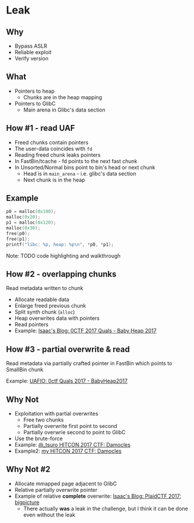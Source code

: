# Leak


##  Why
* Bypass ASLR
* Reliable exploit
* Verify version


## What
* Pointers to heap
    - Chunks are in the heap mapping
* Pointers to GlibC
    - Main arena in Glibc's data section


## How #1 - read UAF
* Freed chunks contain pointers
* The user-data coincides with `fd`
* Reading freed chunk leaks pointers
* In FastBin/tcache - fd points to the next fast chunk
* In Unsorted/Normal bins point to bin's head or next chunk
    - Head is in `main_arena` - i.e.  glibc's data section
    - Next chunk is in the heap


## Example
```C
p0 = malloc(0x100);
malloc(0x20);
p1 = malloc(0x120);
malloc(0x30);
free(p0);
free(p1);
printf("libc: %p, heap: %p\n", *p0, *p1);
```
Note: TODO code highlighting and walkthrough


## How #2 - overlapping chunks
Read metadata written to chunk

* Allocate readable data
* Enlarge freed previous chunk
* Split synth chunk (`alloc`)
* Heap overwrites data with pointers
* Read pointers
* Example: [Isaac's Blog: 0CTF 2017 Quals - Baby Heap 2017](https://poning.me/2017/03/24/baby-heap-2017/)


## How #3 - partial overwrite & read
Read metadata via partially crafted pointer in FastBin which points to SmallBin chunk

Example: [UAFIO: 0ctf Quals 2017 - BabyHeap2017](http://uaf.io/exploitation/2017/03/19/0ctf-Quals-2017-BabyHeap2017.html)


## Why Not
* Exploitation with partial overwrites
    - Free two chunks
    - Partially overwrite first point to second
    - Partially overwrie second to point to GlibC
* Use the brute-force
* Example: [@_tsuro HITCON 2017 CTF: Damocles](https://gist.github.com/sroettger/e1a7f8ca5007e2646b8f8ce068ca6166)
* Example2: [my  HITCON 2017 CTF: Damocles](https://gist.github.com/yannayl/301537016fde0f6fa8c0bbccf88fa7f3)


## Why Not #2
* Allocate mmapped page adjacent to GlibC
* Relative partially overwrite pointer 
* Example of relative **complete** overwrite: [Isaac's Blog: PlaidCTF 2017: bigpicture](https://poning.me/2017/04/28/bigpicture/)
    - There actually **was** a leak in the challenge, but I think it can be done even without the leak
